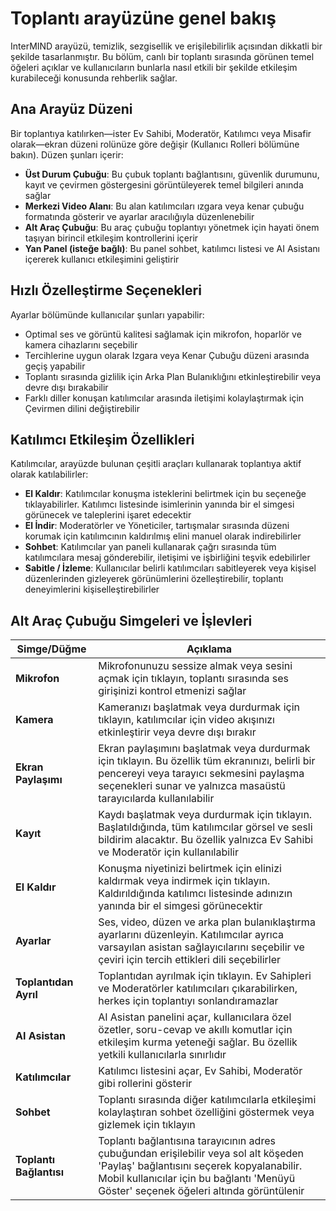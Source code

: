 # Toplantı arayüzüne genel bakış

InterMIND arayüzü, temizlik, sezgisellik ve erişilebilirlik açısından dikkatli bir şekilde tasarlanmıştır. Bu bölüm, canlı bir toplantı sırasında görünen temel öğeleri açıklar ve kullanıcıların bunlarla nasıl etkili bir şekilde etkileşim kurabileceği konusunda rehberlik sağlar.

## Ana Arayüz Düzeni

Bir toplantıya katılırken—ister Ev Sahibi, Moderatör, Katılımcı veya Misafir olarak—ekran düzeni rolünüze göre değişir (Kullanıcı Rolleri bölümüne bakın). Düzen şunları içerir:

- **Üst Durum Çubuğu**: Bu çubuk toplantı bağlantısını, güvenlik durumunu, kayıt ve çevirmen göstergesini görüntüleyerek temel bilgileri anında sağlar
- **Merkezi Video Alanı**: Bu alan katılımcıları ızgara veya kenar çubuğu formatında gösterir ve ayarlar aracılığıyla düzenlenebilir
- **Alt Araç Çubuğu**: Bu araç çubuğu toplantıyı yönetmek için hayati önem taşıyan birincil etkileşim kontrollerini içerir
- **Yan Panel (isteğe bağlı)**: Bu panel sohbet, katılımcı listesi ve AI Asistanı içererek kullanıcı etkileşimini geliştirir

## Hızlı Özelleştirme Seçenekleri

Ayarlar bölümünde kullanıcılar şunları yapabilir:

- Optimal ses ve görüntü kalitesi sağlamak için mikrofon, hoparlör ve kamera cihazlarını seçebilir
- Tercihlerine uygun olarak Izgara veya Kenar Çubuğu düzeni arasında geçiş yapabilir
- Toplantı sırasında gizlilik için Arka Plan Bulanıklığını etkinleştirebilir veya devre dışı bırakabilir
- Farklı diller konuşan katılımcılar arasında iletişimi kolaylaştırmak için Çevirmen dilini değiştirebilir

## Katılımcı Etkileşim Özellikleri

Katılımcılar, arayüzde bulunan çeşitli araçları kullanarak toplantıya aktif olarak katılabilirler:

- **El Kaldır**: Katılımcılar konuşma isteklerini belirtmek için bu seçeneğe tıklayabilirler. Katılımcı listesinde isimlerinin yanında bir el simgesi görünecek ve taleplerini işaret edecektir
- **El İndir**: Moderatörler ve Yöneticiler, tartışmalar sırasında düzeni korumak için katılımcının kaldırılmış elini manuel olarak indirebilirler
- **Sohbet**: Katılımcılar yan paneli kullanarak çağrı sırasında tüm katılımcılara mesaj gönderebilir, iletişimi ve işbirliğini teşvik edebilirler
- **Sabitle / İzleme**: Kullanıcılar belirli katılımcıları sabitleyerek veya kişisel düzenlerinden gizleyerek görünümlerini özelleştirebilir, toplantı deneyimlerini kişiselleştirebilirler

## Alt Araç Çubuğu Simgeleri ve İşlevleri

| Simge/Düğme       | Açıklama                                                                                                                                                                                                         |
| ----------------- | ------------------------------------------------------------------------------------------------------------------------------------------------------------------------------------------------------------------- |
| **Mikrofon**    | Mikrofonunuzu sessize almak veya sesini açmak için tıklayın, toplantı sırasında ses girişinizi kontrol etmenizi sağlar                                                                                                                |
| **Kamera**        | Kameranızı başlatmak veya durdurmak için tıklayın, katılımcılar için video akışınızı etkinleştirir veya devre dışı bırakır                                                                                                                          |
| **Ekran Paylaşımı**  | Ekran paylaşımını başlatmak veya durdurmak için tıklayın. Bu özellik tüm ekranınızı, belirli bir pencereyi veya tarayıcı sekmesini paylaşma seçenekleri sunar ve yalnızca masaüstü tarayıcılarda kullanılabilir                                    |
| **Kayıt**     | Kaydı başlatmak veya durdurmak için tıklayın. Başlatıldığında, tüm katılımcılar görsel ve sesli bildirim alacaktır. Bu özellik yalnızca Ev Sahibi ve Moderatör için kullanılabilir                                |
| **El Kaldır**    | Konuşma niyetinizi belirtmek için elinizi kaldırmak veya indirmek için tıklayın. Kaldırıldığında katılımcı listesinde adınızın yanında bir el simgesi görünecektir                                                                   |
| **Ayarlar**      | Ses, video, düzen ve arka plan bulanıklaştırma ayarlarını düzenleyin. Katılımcılar ayrıca varsayılan asistan sağlayıcılarını seçebilir ve çeviri için tercih ettikleri dili seçebilirler                                        |
| **Toplantıdan Ayrıl** | Toplantıdan ayrılmak için tıklayın. Ev Sahipleri ve Moderatörler katılımcıları çıkarabilirken, herkes için toplantıyı sonlandıramazlar                                                                                            |
| **AI Asistan**  | AI Asistan panelini açar, kullanıcılara özel özetler, soru-cevap ve akıllı komutlar için etkileşim kurma yeteneği sağlar. Bu özellik yetkili kullanıcılarla sınırlıdır                                        |
| **Katılımcılar**  | Katılımcı listesini açar, Ev Sahibi, Moderatör gibi rollerini gösterir                                                                                                                                |
| **Sohbet**          | Toplantı sırasında diğer katılımcılarla etkileşimi kolaylaştıran sohbet özelliğini göstermek veya gizlemek için tıklayın                                                                                                         |
| **Toplantı Bağlantısı**  | Toplantı bağlantısına tarayıcının adres çubuğundan erişilebilir veya sol alt köşeden 'Paylaş' bağlantısını seçerek kopyalanabilir. Mobil kullanıcılar için bu bağlantı 'Menüyü Göster' seçenek öğeleri altında görüntülenir |